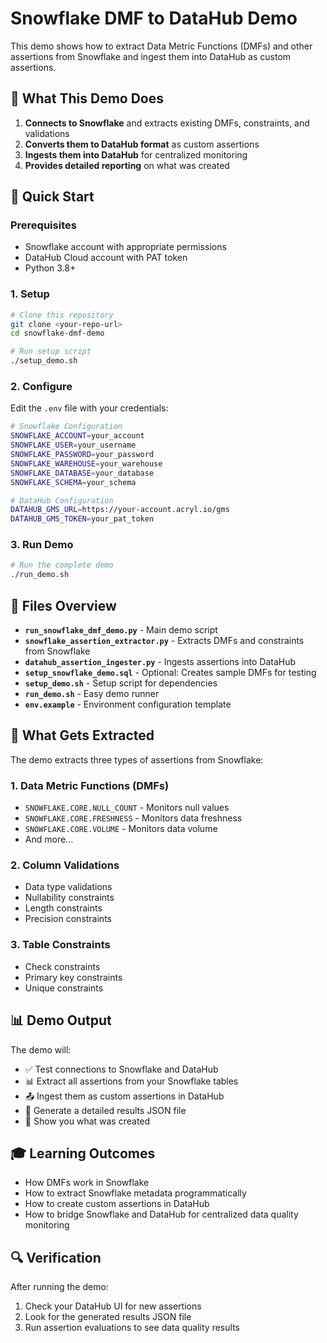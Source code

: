 # Snowflake DMF to DataHub Demo

This demo shows how to extract Data Metric Functions (DMFs) and other assertions from Snowflake and ingest them into DataHub as custom assertions.

## 🎯 What This Demo Does

1. **Connects to Snowflake** and extracts existing DMFs, constraints, and validations
2. **Converts them to DataHub format** as custom assertions
3. **Ingests them into DataHub** for centralized monitoring
4. **Provides detailed reporting** on what was created

## 🚀 Quick Start

### Prerequisites
- Snowflake account with appropriate permissions
- DataHub Cloud account with PAT token
- Python 3.8+

### 1. Setup
```bash
# Clone this repository
git clone <your-repo-url>
cd snowflake-dmf-demo

# Run setup script
./setup_demo.sh
```

### 2. Configure
Edit the `.env` file with your credentials:
```bash
# Snowflake Configuration
SNOWFLAKE_ACCOUNT=your_account
SNOWFLAKE_USER=your_username
SNOWFLAKE_PASSWORD=your_password
SNOWFLAKE_WAREHOUSE=your_warehouse
SNOWFLAKE_DATABASE=your_database
SNOWFLAKE_SCHEMA=your_schema

# DataHub Configuration
DATAHUB_GMS_URL=https://your-account.acryl.io/gms
DATAHUB_GMS_TOKEN=your_pat_token
```

### 3. Run Demo
```bash
# Run the complete demo
./run_demo.sh
```

## 📁 Files Overview

- **`run_snowflake_dmf_demo.py`** - Main demo script
- **`snowflake_assertion_extractor.py`** - Extracts DMFs and constraints from Snowflake
- **`datahub_assertion_ingester.py`** - Ingests assertions into DataHub
- **`setup_snowflake_demo.sql`** - Optional: Creates sample DMFs for testing
- **`setup_demo.sh`** - Setup script for dependencies
- **`run_demo.sh`** - Easy demo runner
- **`env.example`** - Environment configuration template

## 🔧 What Gets Extracted

The demo extracts three types of assertions from Snowflake:

### 1. Data Metric Functions (DMFs)
- `SNOWFLAKE.CORE.NULL_COUNT` - Monitors null values
- `SNOWFLAKE.CORE.FRESHNESS` - Monitors data freshness
- `SNOWFLAKE.CORE.VOLUME` - Monitors data volume
- And more...

### 2. Column Validations
- Data type validations
- Nullability constraints
- Length constraints
- Precision constraints

### 3. Table Constraints
- Check constraints
- Primary key constraints
- Unique constraints

## 📊 Demo Output

The demo will:
- ✅ Test connections to Snowflake and DataHub
- 📊 Extract all assertions from your Snowflake tables
- 📤 Ingest them as custom assertions in DataHub
- 📄 Generate a detailed results JSON file
- 🎉 Show you what was created

## 🎓 Learning Outcomes

- How DMFs work in Snowflake
- How to extract Snowflake metadata programmatically
- How to create custom assertions in DataHub
- How to bridge Snowflake and DataHub for centralized data quality monitoring

## 🔍 Verification

After running the demo:
1. Check your DataHub UI for new assertions
2. Look for the generated results JSON file
3. Run assertion evaluations to see data quality results
